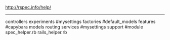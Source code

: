http://rspec.info/help/

---
controllers
experiments #mysettings
factories #default_models
features #capybara
models 
routing 
services #mysettings
support #module
spec_helper.rb
rails_helper.rb

